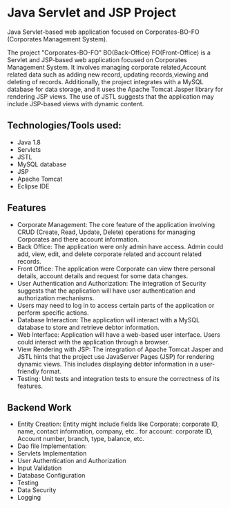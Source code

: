 # Java Servlet and  JSP Project
Java Servlet-based web application focused on Corporates-BO-FO (Corporates Management System).

The project "Corporates-BO-FO" BO(Back-Office) FO(Front-Office) is a Servlet and JSP-based web application focused on Corporates Management System. 
It involves managing corporate related,Account related data such as adding new record, updating records,viewing and deleting of records. 
Additionally, the project integrates with a MySQL database for data storage, and it uses the Apache Tomcat Jasper library for rendering JSP views. 
The use of JSTL suggests that the application may include JSP-based views with dynamic content.

## Technologies/Tools used:
- Java 1.8
- Servlets
- JSTL
- MySQL database
- JSP
- Apache Tomcat
- Eclipse IDE

## Features
- Corporate Management: The core feature of the application involving CRUD (Create, Read, Update, Delete) operations for managing Corporates and there account information.
- Back Office: The application were only admin have access. Admin could add, view, edit, and delete corporate related and account related records.
- Front Office: The application were Corporate can view there personal details, account details and request for some data changes.
- User Authentication and Authorization: The integration of Security suggests that the application will have user authentication and authorization mechanisms. 
- Users may need to log in to access certain parts of the application or perform specific actions.
- Database Interaction: The application will interact with a MySQL database to store and retrieve debtor information.
- Web Interface: Application will have a web-based user interface. Users could interact with the application through a browser.
- View Rendering with JSP: The integration of Apache Tomcat Jasper and JSTL hints that the project use JavaServer Pages (JSP) for rendering dynamic views. This includes displaying debtor information in a user-friendly format.
- Testing: Unit tests and integration tests to ensure the correctness of its features.

## Backend Work
- Entity Creation: Entity might include fields like Corporate: corporate ID, name, contact information, company, etc.. for account: corporate ID, Account number, branch, type, balance, etc.
- Dao file Implementation: 
- Servlets Implementation 
- User Authentication and Authorization 
- Input Validation 
- Database Configuration 
- Testing 
- Data Security
- Logging 
